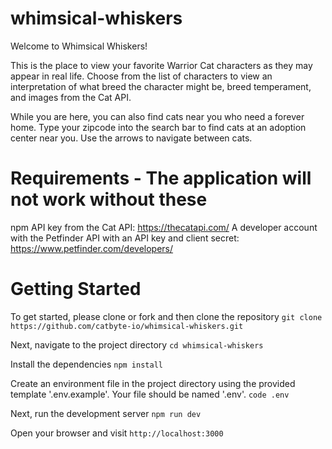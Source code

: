 # whimsical-whiskers
Welcome to Whimsical Whiskers!

This is the place to view your favorite Warrior Cat characters as they may appear in real life. Choose from the list of characters to view an interpretation of what breed the character might be, breed temperament, and images from the Cat API.

While you are here, you can also find cats near you who need a forever home. Type your zipcode into the search bar to find cats at an adoption center near you. Use the arrows to navigate between cats.

# Requirements - The application will not work without these
npm
API key from the Cat API: https://thecatapi.com/
A developer account with the Petfinder API with an API key and client secret: https://www.petfinder.com/developers/ 

# Getting Started
To get started, please clone or fork and then clone the repository
`git clone https://github.com/catbyte-io/whimsical-whiskers.git`

Next, navigate to the project directory
`cd whimsical-whiskers`

Install the dependencies
`npm install`

Create an environment file in the project directory using the provided template '.env.example'. Your file should be named '.env'.
`code .env`

Next, run the development server
`npm run dev`

Open your browser and visit
`http://localhost:3000`

